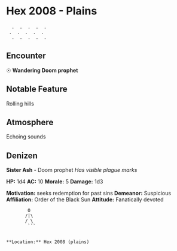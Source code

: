 # Hex 2008 - Plains
```
  .  .  .  .  .
 .  .  .  .  .
  .  .  .  .  .
```

## Encounter

☉ **Wandering Doom prophet**

## Notable Feature

Rolling hills

## Atmosphere

Echoing sounds

## Denizen

**Sister Ash** - Doom prophet
*Has visible plague marks*

**HP:** 1d4 **AC:** 10 **Morale:** 5
**Damage:** 1d3

**Motivation:** seeks redemption for past sins
**Demeanor:** Suspicious
**Affiliation:** Order of the Black Sun
**Attitude:** Fanatically devoted

```
        O
       /|\
       / \
        ```


**Location:** Hex 2008 (plains)
